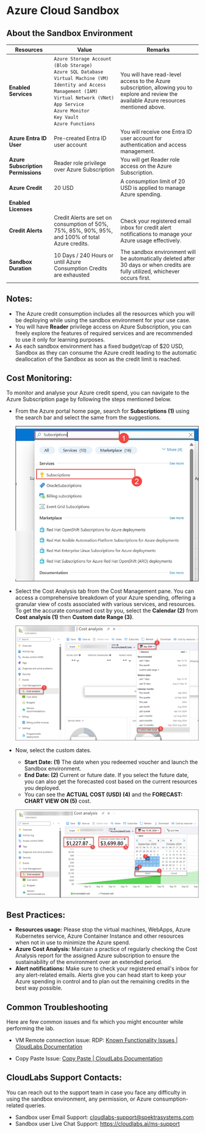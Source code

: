 # Azure Cloud Sandbox



## About the Sandbox Environment

| Resources | Value | Remarks |
| --- | --- | --- |
| **Enabled Services** | `Azure Storage Account (Blob Storage)` <br> `Azure SQL Database` <br> `Virtual Machine (VM)` <br> `Identity and Access Management (IAM)` <br> `Virtual Network (VNet)` <br> `App Service` <br> `Azure Monitor` <br> `Key Vault` <br> `Azure Functions` | You will have read-level access to the Azure subscription, allowing you to explore and review the available Azure resources mentioned above. |
| **Azure Entra ID User** | Pre-created Entra ID user account | You will receive one Entra ID user account for authentication and access management. |
| **Azure Subscription Permissions** | Reader role privilege over Azure Subscription | You will get Reader role access on the Azure Subscription. |
| **Azure Credit** | 20 USD | A consumption limit of 20 USD is applied to manage Azure spending. |
| **Enabled Licenses** |  |
| **Credit Alerts** | Credit Alerts are set on consumption of 50%, 75%, 85%, 90%, 95%, and 100% of total Azure credits. | Check your registered email inbox for credit alert notifications to manage your Azure usage effectively. |
| **Sandbox Duration** | 10 Days / 240 Hours or until Azure Consumption Credits are exhausted | The sandbox environment will be automatically deleted after 30 days or when credits are fully utilized, whichever occurs first. |


## Notes:
* The Azure credit consumption includes all the resources which you will be deploying while using the sandbox environment for your use case. 
* You will have **Reader** privilege access on Azure Subscription, you can freely explore the features of required services and are recommended to use it only for learning purposes. 
* As each sandbox environment has a fixed budget/cap of $20 USD, Sandbox as they can consume the Azure credit leading to the automatic deallocation of the Sandbox as soon as the credit limit is reached.  

## Cost Monitoring:
To monitor and analyse your Azure credit spend, you can navigate to the Azure Subscription page by following the steps mentioned below.
+ From the Azure portal home page, search for **Subscriptions (1)** using the search bar and select the same from the suggestions.
  
  ![](media/subscription-01.jpg)
  
+ Select the Cost Analysis tab from the Cost Management pane. You can access a comprehensive breakdown of your Azure spending, offering a granular view of costs associated with various services, and resources. To get the accurate consumed cost by you, select the **Calendar (2)** from **Cost analysis (1)**  then **Custom date Range (3)**.

   ![](media/costanlysis.png)

+ Now, select the custom dates.
    + **Start Date: (1)** The date when you redeemed voucher and launch the Sandbox environment.
    + **End Date: (2)** Current or future date. If you select the future date, you can also get the forecasted cost based on the current resources you deployed.
    + You can see the **ACTUAL COST (USD) (4)** and the **FORECAST: CHART VIEW ON (5)** cost.

   ![](media/costanylysis-02.png)

## Best Practices:
+ **Resources usage:** Please stop the virtual machines, WebApps, Azure Kubernetes service, Azure Container Instance and other resources when not in use to minimize the Azure spend.
+ **Azure Cost Analysis:** Maintain a practice of regularly checking the Cost Analysis report for the assigned Azure subscription to ensure the sustainability of the environment over an extended period.
+ **Alert notifications:** Make sure to check your registered email's inbox for any alert-related emails. Alerts give you can head start to keep your Azure spending in control and to plan out the remaining credits in the best way possible.

## Common Troubleshooting

Here are few common issues and fix which you might encounter while performing the lab.

- VM Remote connection issue: RDP: [Known Functionality Issues | CloudLabs Documentation](https://docs.cloudlabs.ai/Learner/Troubleshooting/RDP/)

- Copy Paste Issue: [Copy Paste | CloudLabs Documentation](https://docs.cloudlabs.ai/Learner/Troubleshooting/CopyPaste/)

## CloudLabs Support Contacts:
You can reach out to the support team in case you face any difficulty in using the sandbox environment, any permission, or Azure consumption-related queries.

* Sandbox user Email Support:  cloudlabs-support@spektrasystems.com
* Sandbox user Live Chat Support: https://cloudlabs.ai/ms-support



